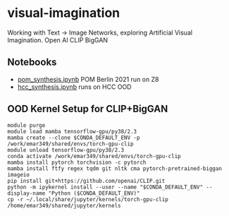 # visual-imagination

Working with Text -> Image Networks, exploring Artificial Visual Imagination.
Open AI CLIP
BigGAN

## Notebooks

- [pom_synthesis.ipynb](pom_synthesis.ipynb) POM Berlin 2021 run on Z8 
- [hcc_synthesis.ipynb](hcc_synthesis.ipynb) runs on HCC OOD

## OOD Kernel Setup for CLIP+BigGAN

```
module purge
module load mamba tensorflow-gpu/py38/2.3
mamba create --clone $CONDA_DEFAULT_ENV -p /work/emar349/shared/envs/torch-gpu-clip
module unload tensorflow-gpu/py38/2.3
conda activate /work/emar349/shared/envs/torch-gpu-clip
mamba install pytorch torchvision -c pytorch
mamba install ftfy regex tqdm git nltk cma pytorch-pretrained-biggan imageio
pip install git+https://github.com/openai/CLIP.git
python -m ipykernel install --user --name "$CONDA_DEFAULT_ENV" --display-name "Python ($CONDA_DEFAULT_ENV)"
cp -r ~/.local/share/jupyter/kernels/torch-gpu-clip /home/emar349/shared/jupyter/kernels
```

